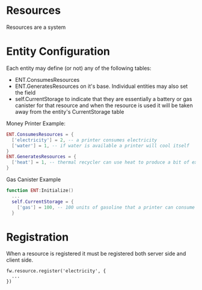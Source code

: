 # Resources
Resources are a system

# Entity Configuration
Each entity may define (or not) any of the following tables:
 - ENT.ConsumesResources
 - ENT.GeneratesResources
on it's base. Individual entities may also set the field
 - self.CurrentStorage
to indicate that they are essentially a battery or gas canister for that resource and when the resource
is used it will be taken away from the entity's CurrentStorage table

Money Printer Example:
```Lua
ENT.ConsumesResources = {
  ['electricity'] = 2, -- a printer consumes electricity
  ['water'] = 1, -- if water is available a printer will cool itself
}
ENT.GeneratesResources = {
  ['heat'] = 1, -- thermal recycler can use heat to produce a bit of extra energy if you want efficiency
}
```

Gas Canister Example
```Lua
function ENT:Initialize()
  ...
  self.CurrentStorage = {
    ['gas'] = 100, -- 100 units of gasoline that a printer can consume
  }
```

# Registration
When a resource is registered it must be registered both server side and client side.
```
fw.resource.register('electricity', {
  ...
})
```
